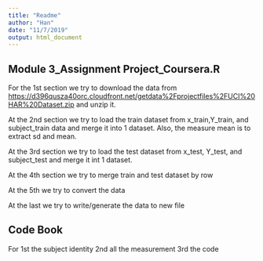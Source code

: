 ```yaml
---
title: "Readme"
author: "Han"
date: "11/7/2019"
output: html_document
---
```




## Module 3_Assignment Project_Coursera.R

For the 1st section we try to download the data from https://d396qusza40orc.cloudfront.net/getdata%2Fprojectfiles%2FUCI%20HAR%20Dataset.zip and unzip it.

At the 2nd section we try to load the train dataset from x_train,Y_train, and subject_train data and merge it into 1 dataset. Also, the measure mean is to extract sd and mean.

At the 3rd section we try to load the test dataset from x_test, Y_test, and subject_test and merge it int 1 dataset.

At the 4th section we try to merge train and test dataset by row

At the 5th we try to convert the data 

At the last we try to write/generate the data to new file 

## Code Book
For 1st the subject identity
2nd all the measurement
3rd the code
